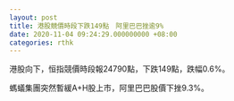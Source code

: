 ```yaml
---
layout: post
title: 港股競價時段下跌149點　阿里巴巴挫逾9%
date: 2020-11-04 09:24:29.000000000 +08:00
categories: rthk
---
```


港股向下，恒指競價時段報24790點，下跌149點，跌幅0.6%。

螞蟻集團突然暫緩A+H股上市，阿里巴巴股價下挫9.3%。
